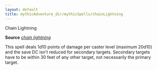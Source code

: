 ```yaml
---
layout: default
title: mythicAdventure_dir/mythicSpells/chainLightning
---
```

Chain Lightning

**Source** [_chain lightning_](spell_dir/chainLightning#_chain-lightning)

This spell deals 1d10 points of damage per caster level (maximum 20d10) and the save DC isn't reduced for secondary targets. Secondary targets have to be within 30 feet of any other target, not necessarily the primary target.

